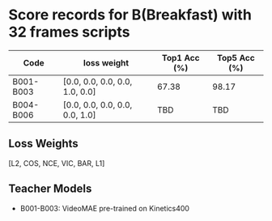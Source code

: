 # Score records for B(Breakfast) with 32 frames scripts

| Code | loss weight | Top1 Acc (%) | Top5 Acc (%) |
|------|-------------|---------------|---------------|
| B001-B003 | [0.0, 0.0, 0.0, 0.0, 1.0, 0.0] | 67.38 | 98.17 |
| B004-B006 | [0.0, 0.0, 0.0, 0.0, 0.0, 1.0] | TBD | TBD |

## Loss Weights

[L2, COS, NCE, VIC, BAR, L1]

## Teacher Models

- B001-B003: VideoMAE pre-trained on Kinetics400